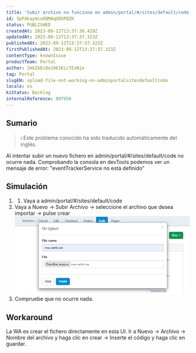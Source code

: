 ```yaml
---
title: 'Subir archivo no funciona en admin/portal/#/sites/default/code'
id: 5pFAkaymcuOQMAqUDGPQZK
status: PUBLISHED
createdAt: 2023-09-12T13:37:36.429Z
updatedAt: 2023-09-12T13:37:37.323Z
publishedAt: 2023-09-12T13:37:37.323Z
firstPublishedAt: 2023-09-12T13:37:37.323Z
contentType: knownIssue
productTeam: Portal
author: 2mXZkbi0oi061KicTExNjo
tag: Portal
slugEN: upload-file-not-working-on-adminportalsitesdefaultcode
locale: es
kiStatus: Backlog
internalReference: 897956
---
```


## Sumario

>ℹ️ Este problema conocido ha sido traducido automáticamente del inglés.


Al intentar subir un nuevo fichero en admin/portal/#/sites/default/code no ocurre nada. Comprobando la consola en devTools podemos ver un mensaje de error:
"eventTrackerService no está definido"


##

## Simulación



1. 1. Vaya a admin/portal/#/sites/default/code
2. Vaya a Nuevo -> Subir Archivo -> seleccione el archivo que desea importar -> pulse crear
 ![](https://raw.githubusercontent.com/vtexdocs/help-center-content/refs/heads/main/docs/es/known-issues/Portal/subir-archivo-no-funciona-en-adminportalsitesdefaultcode_1.png)
3. Compruebe que no ocurre nada.


##

## Workaround


La WA es crear el fichero directamente en esta UI.
Ir a Nuevo -> Archivo -> Nombre del archivo y haga clic en crear -> Inserte el código y haga clic en guardar.





